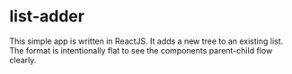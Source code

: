 # list-adder

This simple app is written in ReactJS.  It adds a new tree to an existing list.  The format is intentionally flat to see the components parent-child flow clearly.